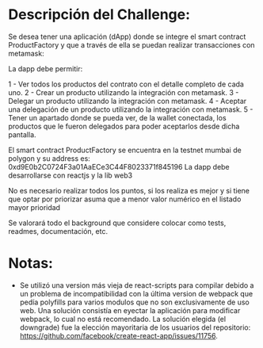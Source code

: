 # Descripción del Challenge:

Se desea tener una aplicación (dApp) donde se integre el smart contract ProductFactory y que a través de ella se puedan realizar transacciones con metamask:

La dapp debe permitir:

1 - Ver todos los productos del contrato con el detalle completo de cada uno.
2 - Crear un producto utilizando la integración con metamask.
3 - Delegar un producto utilizando la integración con metamask.
4 - Aceptar una delegación de un producto utilizando la integración con metamask.
5 - Tener un apartado donde se pueda ver, de la wallet conectada, los productos que le fueron delegados para poder aceptarlos desde dicha pantalla.

El smart contract ProductFactory se encuentra en la testnet mumbai de polygon y su address es: 0xd9E0b2C0724F3a01AaECe3C44F8023371f845196
La dapp debe desarrollarse con reactjs y la lib web3

No es necesario realizar todos los puntos, si los realiza es mejor y si tiene que optar por priorizar asuma que a menor valor numérico en el listado mayor prioridad

Se valorará todo el background que considere colocar como tests, readmes, documentación, etc.

# Notas:

- Se utilizó una version más vieja de react-scripts para compilar debido a un problema de incompatibilidad con la última version de webpack que pedía polyfills para varios modulos que no son exclusivamente de uso web. Una solución consistía en eyectar la aplicación para modificar webpack, lo cual no está recomendado. La solución elegida (el downgrade) fue la elección mayoritaria de los usuarios del repositorio: https://github.com/facebook/create-react-app/issues/11756.